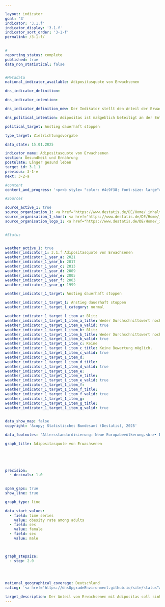 ```yaml
---

layout: indicator        
goal: '3'        
indicator: '3.1.f'        
indicator_display: '3.1.f'        
indicator_sort_order: '3-1-f'        
permalink: /3-1-f/        
        

#
reporting_status: complete        
published: true        
data_non_statistical: false        


#Metadata        
national_indicator_available: Adipositasquote von Erwachsenen        

dns_indicator_definition:         

dns_indicator_intention:         

dns_indicator_definition_new: Der Indikator stellt den Anteil der Erwachsenen (ab 18&nbsp;Jahren) mit Adipositas an allen Personen derselben Altersgruppe (in Prozent) dar. Als adipös gelten dabei &#8209; der Klassifikation der Weltgesundheitsorganisation (<abbr title="World Health Organization (Weltgesundheitsorganisation)" tabindex="0">WHO</abbr>) folgend &#8209; Personen, deren Body-Mass-Index (<abbr title="Body Mass Index" tabindex="0">BMI</abbr>), der sich aus dem Verhältnis von Körpergewicht zum Quadrat der Körpergröße berechnet, größer/gleich 30&nbsp;ist.        

dns_political_intention: Adipositas ist maßgeblich beteiligt an der Entstehung von Zivilisationskrankheiten wie Herz-Kreislauf-Erkrankungen, Diabetes oder Gelenkschäden. Neben den gesundheitlichen Folgen wirkt sich Adipositas auch in volkswirtschaftlicher und sozialer Hinsicht belastend aus.        

political_target: Anstieg dauerhaft stoppen        

type_target: Zielrichtungsvorgabe        

data_state: 15.01.2025        

indicator_name: Adipositasquote von Erwachsenen        
section: Gesundheit und Ernährung        
postulate: Länger gesund leben        
target_id: 3.1.1        
previous: 3-1-e        
next: 3-2-a        

#content         
content_and_progress: '<p><b style= "color: #4c9f38; font-size: large">3.1.f Adipositasquote von Erwachsenen</b><br><br>Der Body-Mass-Index (<abbr title="Body Mass Index" tabindex="0">BMI</abbr>) dient als Richtwert zur Einschätzung von Übergewicht und insbesondere Adipositas. Er berechnet sich aus dem Verhältnis des Körpergewichts zum Quadrat der Körpergröße (in der Einheit <abbr title="Kilogramm pro Quadratmeter" tabindex="0">kg/m²</abbr>). Dabei bleiben individuelle Unterschiede im Körperbau, alters- und geschlechtsspezifische Merkmale sowie die Zusammensetzung der Körpermasse unberücksichtigt. Nach der Klassifikation der Weltgesundheitsorganisation (<abbr title="World Health Organization (Weltgesundheitsorganisation)" tabindex="0">WHO</abbr>) gelten Personen mit einem <abbr title="Body Mass Index" tabindex="0">BMI</abbr> ab 25&nbsp;als übergewichtig und ab einem <abbr title="Body Mass Index" tabindex="0">BMI</abbr> von 30&nbsp;als adipös.<br><br>Die Datengrundlage des Indikators bilden Angaben zu Körpergewicht und Körpergröße, die alle vier Jahre freiwillig im Rahmen des Mikrozensus bei 1&nbsp;% der Gesamtbevölkerung erhoben werden. Bei Selbstauskünften&nbsp;–&nbsp;wie im Mikrozensus&nbsp;–&nbsp;wird das Körpergewicht im Vergleich zu gemessenen Werten häufig unterschätzt, während die Körpergröße tendenziell überschätzt wird. Daher ist davon auszugehen, dass der daraus berechnete <abbr title="Body Mass Index" tabindex="0">BMI</abbr> in der Regel niedriger ausfällt als der Wert auf Basis von Messdaten.<br><br>Zur Vergleichbarkeit von Daten aus unterschiedlichen Jahren und Regionen sowie zur Vermeidung altersstruktureller Verzerrungen wurden die Ergebnisse altersstandardisiert auf Grundlage der neuen Europäischen Standardbevölkerung berechnet.<br><br>Im Jahr 2021&nbsp;waren 15,4&nbsp;% der Bevölkerung ab 18&nbsp;Jahren adipös. Der Anteil adipöser Männer lag mit 17,3&nbsp;% über dem der Frauen, von denen 13,3&nbsp;% betroffen waren. Im Jahr 1999&nbsp;lag der Anteil noch bei 10,7&nbsp;%. Auch damals waren Frauen (10,2&nbsp;%) etwas seltener von Adipositas betroffen als Männer (11,1&nbsp;%). Die Adipositasquote bei Erwachsenen ist somit gestiegen und entwickelt sich entgegen dem politisch festgelegten Ziel der Deutschen Nachhaltigkeitsstrategie.<br><br>Weitere 33,6&nbsp;% der Bevölkerung ab 18&nbsp;Jahren wiesen im Jahr 2021&nbsp;einen <abbr title="Body Mass Index" tabindex="0">BMI</abbr> zwischen 25&nbsp;und unter 30&nbsp;auf. Insgesamt galten damit 49&nbsp;% der Erwachsenen als übergewichtig (<abbr title="Body Mass Index" tabindex="0">BMI</abbr> ab 25). Der Anteil übergewichtiger Frauen lag mit 38,7&nbsp;% deutlich unter dem der Männer, von denen 58,5&nbsp;% betroffen waren.<br><br>Der Anteil adipöser Personen steigt mit zunehmendem Lebensalter und nimmt erst im höheren Alter wieder ab. Im Jahr 2021&nbsp;waren 5,3&nbsp;% der 20- bis unter 25-jährigen Frauen adipös. In der Altersgruppe der 30- bis unter 35-Jährigen lag der Anteil bereits bei 12,3&nbsp;%. Den höchsten Wert bei den Frauen verzeichnete die Altersgruppe der 70- bis unter 75-Jährigen mit 20,1&nbsp;%. Bei den Männern lag die Adipositasquote in allen Altersgruppen unter 75&nbsp;Jahren über der der gleichaltrigen Frauen. Die höchsten Werte wurden bei den 45- bis unter 50-Jährigen sowie bei den 60- bis unter 65-Jährigen mit jeweils 23,5&nbsp;% verzeichnet. In der Altersgruppe ab 75&nbsp;Jahren waren Frauen (16,3&nbsp;%) und Männer (16,1&nbsp;%) nahezu gleich häufig adipös.</p>'                

#Sources        

source_active_1: true
source_organisation_1: <a href="https://www.destatis.de/DE/Home/_inhalt.html" target="_blank">Statistisches Bundesamt</a>
source_organisation_1_short: <a href="https://www.destatis.de/DE/Home/_inhalt.html" target="_blank">Statistisches Bundesamt</a>
source_organisation_logo_1: <a href="https://www.destatis.de/DE/Home/_inhalt.html" target="_blank"><img src="https://dnsTestEnvironment.github.io/dns-indicators/public/OrgImgDe/destatis.png" alt="Statistisches Bundesamt" title=" Klicken Sie hier um zur Homepage der Organisation Statistisches Bundesamt zu gelangen." style="height:60px; width:148px; border:transparent"/></a>
        

#Status        


weather_active_1: true
weather_indicator_1: 3.1.f Adipositasquote von Erwachsenen
weather_indicator_1_year_a: 2021
weather_indicator_1_year_b: 2017
weather_indicator_1_year_c: 2013
weather_indicator_1_year_d: 2009
weather_indicator_1_year_e: 2005
weather_indicator_1_year_f: 2003
weather_indicator_1_year_g: 1999

weather_indicator_1_target: Anstieg dauerhaft stoppen

weather_indicator_1_target_1: Anstieg dauerhaft stoppen
weather_indicator_1_target_1_category: normal

weather_indicator_1_target_1_item_a: Blitz
weather_indicator_1_target_1_item_a_title: Weder Durchschnittswert noch die vorherige Veränderung deuten in 2021 in die richtige Richtung.
weather_indicator_1_target_1_item_a_valid: true
weather_indicator_1_target_1_item_b: Blitz
weather_indicator_1_target_1_item_b_title: Weder Durchschnittswert noch die vorherige Veränderung deuten in 2017 in die richtige Richtung.
weather_indicator_1_target_1_item_b_valid: true
weather_indicator_1_target_1_item_c: Keine
weather_indicator_1_target_1_item_c_title: Keine Bewertung möglich.
weather_indicator_1_target_1_item_c_valid: true
weather_indicator_1_target_1_item_d: 
weather_indicator_1_target_1_item_d_title: 
weather_indicator_1_target_1_item_d_valid: true
weather_indicator_1_target_1_item_e: 
weather_indicator_1_target_1_item_e_title: 
weather_indicator_1_target_1_item_e_valid: true
weather_indicator_1_target_1_item_f: 
weather_indicator_1_target_1_item_f_title: 
weather_indicator_1_target_1_item_f_valid: true
weather_indicator_1_target_1_item_g: 
weather_indicator_1_target_1_item_g_title: 
weather_indicator_1_target_1_item_g_valid: true        
        

data_show_map: false        
copyright: '&copy; Statistisches Bundesamt (Destatis), 2025'        

data_footnotes: 'Altersstandardisierung: Neue Europabevölkerung.<br>• Die Daten basieren auf einer Sonderauswertung und sind nicht öffentlich zugänglich.<br>• Die nächste Datenaktualisierung (Berichtsjahr 2025) ist im Laufe des Jahres 2026&nbsp;geplant.'        

graph_title: Adipositasquote von Erwachsenen        

        

        

precision: 
  - decimals: 1.0
            

span_gaps: true        
show_line: true        

graph_type: line                

data_start_values: 
  - field: time series
    value: obesity rate among adults
  - field: sex
    value: female
  - field: sex
    value: male        

        

graph_stepsize: 
  - step: 2.0
            

                        

national_geographical_coverage: Deutschland                
rating: '<a href="https://dnsUpgradeEnvironment.github.io/site/status"><img src="https://sdg-indikatoren.de/public/Wettersymbole/Blitz.png" title="Weder Durchschnittswert noch die vorherige Veränderung deuten in 2021 in die richtige Richtung." alt="Wettersymbol Blitz"/></a>'        

target_description: Der Anteil von Erwachsenen mit Adipositas soll sinken oder konstant bleiben.<br><br>Ausgehend von der Zielformulierung wurde das politisch festgelegte Ziel von Indikator 3.1.f weder im letzten Jahr 2021, noch im Durchschnitt der letzten sechs Jahre erreicht, sodass der Indikator für das Jahr 2021&nbsp;mit „Gewitter“ bewertet wird.        
---
```


